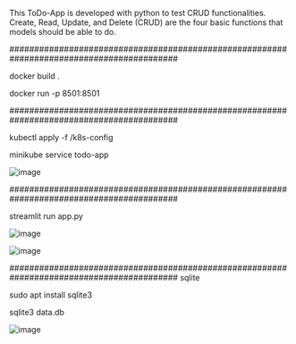 This ToDo-App is developed with python to test CRUD functionalities. Create, Read, Update, and Delete (CRUD) are the four basic functions that models should be able to do.

##########################################################################################

docker build .

docker run -p 8501:8501 <IMAGEID>
  
##########################################################################################

kubectl apply -f /k8s-config

minikube service todo-app      <required only for minikube>
  

![image](https://user-images.githubusercontent.com/47417469/115973799-7139f800-a560-11eb-9d6e-8770fda23040.png)



##########################################################################################

streamlit run app.py

![image](https://user-images.githubusercontent.com/47417469/115628104-c11e8200-a308-11eb-9b9b-94f3c2224fc2.png)


![image](https://user-images.githubusercontent.com/47417469/115628147-dabfc980-a308-11eb-9ee2-782bfbf46b11.png)


##########################################################################################
sqlite

sudo apt install sqlite3

sqlite3 data.db


![image](https://user-images.githubusercontent.com/47417469/115435055-204d9b00-a212-11eb-8e8e-95ce418804f5.png)

